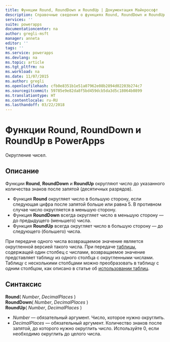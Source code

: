 ```yaml
---
title: Функции Round, RoundDown и RoundUp | Документация Майкрософт
description: Справочные сведения о функциях Round, RoundDown и RoundUp в PowerApps, включая описание синтаксиса
services: ''
suite: powerapps
documentationcenter: na
author: gregli-msft
manager: anneta
editor: ''
tags: ''
ms.service: powerapps
ms.devlang: na
ms.topic: article
ms.tgt_pltfrm: na
ms.workload: na
ms.date: 11/07/2015
ms.author: gregli
ms.openlocfilehash: cfb0e8351b1e51a07962e08b2894d02203b274c7
ms.sourcegitcommit: 59785e9e82da8f5bd459dcb5da3d5c18064b0899
ms.translationtype: HT
ms.contentlocale: ru-RU
ms.lasthandoff: 03/22/2018
---
```

# <a name="round-rounddown-and-roundup-functions-in-powerapps"></a>Функции Round, RoundDown и RoundUp в PowerApps
Округление чисел.

## <a name="description"></a>Описание
Функции **Round**, **RoundDown** и **RoundUp** округляют число до указанного количества знаков после запятой (десятичных разрядов).

* Функция **Round** округляет число в большую сторону, если следующая цифра после запятой больше или равна 5. В противном случае число округляется в меньшую сторону.
* Функция **RoundDown** всегда округляет число в меньшую сторону — до предыдущего (меньшего) числа.
* Функция **RoundUp** всегда округляет число в большую сторону — до следующего (большего) числа.

При передаче одного числа возвращаемое значение является округленной версией такого числа.  При передаче [таблицы](../working-with-tables.md), содержащей один столбец с числами, возвращаемое значение представляет таблицу из одного столбца с округленными числами. Таблицу с несколькими столбцами можно преобразовать в таблицу с одним столбцом, как описано в статье об [использовании таблиц](../working-with-tables.md).

## <a name="syntax"></a>Синтаксис
**Round**( *Number*, *DecimalPlaces* )<br>**RoundDown**( *Number*, *DecimalPlaces* )<br>**RoundUp**( *Number*, *DecimalPlaces* )

* *Number* — обязательный аргумент. Число, которое нужно округлить.
* *DecimalPlaces* — обязательный аргумент.  Количество знаков после запятой, до которого нужно округлить число.  Используйте 0, если необходимо округлить до целого числа.  

